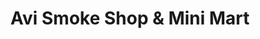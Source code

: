 ---
title: "Avi Smoke Shop & Mini Mart"
url: /laughlin/avi-smoke-shop-and-mini-mart/
shop: convenience
---